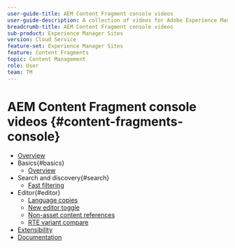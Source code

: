 ```yaml
---
user-guide-title: AEM Content Fragment console videos
user-guide-description: A collection of videos for Adobe Experience Manager Content Fragment console.
breadcrumb-title: AEM Content Fragment console videos
sub-product: Experience Manager Sites
version: Cloud Service
feature-set: Experience Manager Sites
feature: Content Fragments
topic: Content Management
role: User
team: TM
---
```


# AEM Content Fragment console videos {#content-fragments-console}

+ [Overview](overview.md)
+ Basics{#basics} 
  + [Overview](./basics/content-fragments-console.md)
+ Search and discovery{#search}
  + [Fast filtering](search/fast-filtering.md)
+ Editor{#editor}
  + [Language copies](editor/language-copies.md)
  + [New editor toggle](editor/new-editor-toggle.md)
  + [Non-asset content references](editor/non-asset-content-references.md)
  + [RTE variant compare](editor/rte-variant-compare.md)
+ [Extensibility](https://experienceleague.adobe.com/docs/experience-manager-learn/cloud-service/developing/extensibility/content-fragments/overview.html)  
+ [Documentation](https://experienceleague.adobe.com/docs/experience-manager-cloud-service/content/sites/administering/content-fragments/content-fragments-console.html)
